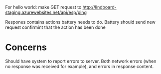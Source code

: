 For hello world: make GET request to
http://lindboard-staging.azurewebsites.net/api/esp/ping

Respones contains actions battery needs to do.
Battery should send new request confirmint that the action has been done

# Concerns

Should have system to report errors to server. Both network errors (when no
response was received for example), and errors in response content.

